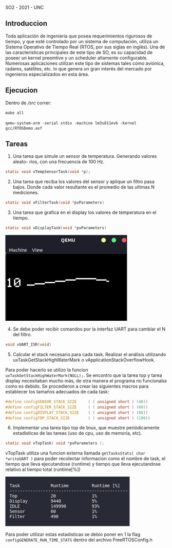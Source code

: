 SO2 - 2021 - UNC

## Introduccion
Toda aplicación de ingenierı́a que posea requerimientos rigurosos de tiempo, y
que esté controlado por un sistema de computación, utiliza un Sistema Operativo
de Tiempo Real (RTOS, por sus siglas en inglés). Una de las caracterı́sticas
principales de este tipo de SO, es su capacidad de poseer un kernel preemtive y
un scheduler altamente configurable. Numerosas aplicaciones utilizan este tipo
de sistemas tales como aviónica, radares, satélites, etc. lo que genera un gran
interés del mercado por ingenieros especializados en esta área.

## Ejecucion
Dentro de */src* correr:

```
make all

qemu-system-arm -serial stdio -machine lm3s811evb -kernel gcc/RTOSDemo.axf
```

## Tareas

1. Una tarea que simule un sensor de temperatura. Generando valores aleato-
rios, con una frecuencia de 100 Hz.
```C
static void vTempSensorTask(void *p);
```
2. Una tarea que reciba los valores del sensor y aplique un filtro pasa bajos.
Donde cada valor resultante es el promedio de las ultimas N mediciones.
```C
static void vFilterTask(void *pvParameters)
```
3. Una tarea que grafica en el display los valores de temperatura en el tiempo.

```C
static void vDisplayTask(void *pvParameters)
```
![QEMU](./src/img/QEMU.png "QEMU display")
   
4. Se debe poder recibir comandos por la interfaz UART para cambiar el N
del filtro.

```C
void vUART_ISR(void) 
```

5. Calcular el stack necesario para cada task. Realizar el análisis utilizando
uxTaskGetStackHighWaterMark o vApplicationStackOverflowHook.

Para poder hacerlo se utilizo la funcion
```uxTaskGetStackHighWaterMark(NULL);```. Se encontro que la tarea top y tarea display necesitaban mucho más, de otra manera el programa no funcionaba como es debido. Se procedieron a crear las siguientes macros para establecer los tamaños adecuados de cada task:

```C
#define configSENSOR_STACK_SIZE     ( ( unsigned short ) (40))  
#define configFILTER_STACK_SIZE     ( ( unsigned short ) (60)) 
#define configDISPLAY_STACK_SIZE    ( ( unsigned short ) (86))
#define configTOP_STACK_SIZE        ( ( unsigned short ) (100)) 
```

6. Implementar una tarea tipo top de linux, que muestre periódicamente
estadı́sticas de las tareas (uso de cpu, uso de memoria, etc).

```C
static void vTopTask( void *pvParameters );
```
vTopTask utiliza una funcion externa llamada ```getTasksStats( char *writeUART )``` para poder recolectar informacion como el nombre de task, el tiempo que lleva ejecutandose (runtime) y tiempo que lleva ejecutandose relativo al tiempo total (runtime[%])


![Top stats](src/img/img1.png)

Para poder utilizar estas estadisticas se debio poner en 1 la flag  ```configGENERATE_RUN_TIME_STATS``` dentro del archivo FreeRTOSConfig.h